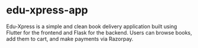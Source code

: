 # edu-xpress-app
Edu-Xpress is a simple and clean book delivery application built using Flutter for the frontend and Flask for the backend. Users can browse books, add them to cart, and make payments via Razorpay.  

